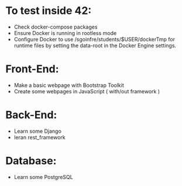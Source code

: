 # To test inside 42:
- Check docker-compose packages
- Ensure Docker is running in rootless mode
- Configure Docker to use /sgoinfre/students/$USER/dockerTmp for runtime files by setting the data-root in the Docker Engine settings.

# Front-End:
- Make a basic webpage with Bootstrap Toolkit
- Create some webpages in JavaScript ( with/out framework )

# Back-End:
- Learn some Django
- leran rest_framework

# Database:
- Learn some PostgreSQL
